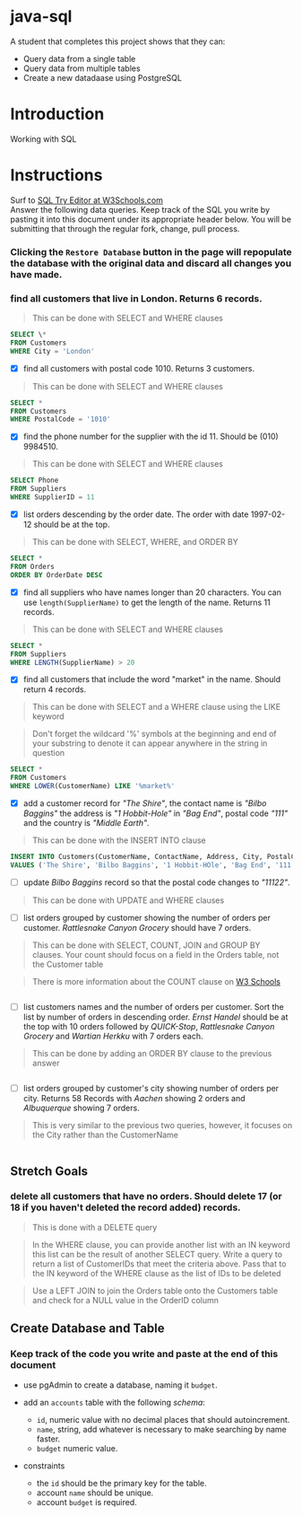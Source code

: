 # java-sql

A student that completes this project shows that they can:

- Query data from a single table
- Query data from multiple tables
- Create a new datadaase using PostgreSQL

# Introduction

Working with SQL

# Instructions

Surf to [SQL Try Editor at W3Schools.com](https://www.w3schools.com/Sql/tryit.asp?filename=trysql_select_top)  
Answer the following data queries. Keep track of the SQL you write by pasting it into this document under its appropriate header below. You will be submitting that through the regular fork, change, pull process.

### **Clicking the `Restore Database` button in the page will repopulate the database with the original data and discard all changes you have made**.

### find all customers that live in London. Returns 6 records.

> This can be done with SELECT and WHERE clauses

```sql
SELECT \*
FROM Customers
WHERE City = 'London'
```

- [x] find all customers with postal code 1010. Returns 3 customers.

> This can be done with SELECT and WHERE clauses

```sql
SELECT *
FROM Customers
WHERE PostalCode = '1010'
```

- [x] find the phone number for the supplier with the id 11. Should be (010) 9984510.

> This can be done with SELECT and WHERE clauses

```sql
SELECT Phone
FROM Suppliers
WHERE SupplierID = 11
```

- [x] list orders descending by the order date. The order with date 1997-02-12 should be at the top.

> This can be done with SELECT, WHERE, and ORDER BY

```sql
SELECT *
FROM Orders
ORDER BY OrderDate DESC
```

- [x] find all suppliers who have names longer than 20 characters. You can use `length(SupplierName)` to get the length of the name. Returns 11 records.

> This can be done with SELECT and WHERE clauses

```sql
SELECT *
FROM Suppliers
WHERE LENGTH(SupplierName) > 20
```

- [x] find all customers that include the word "market" in the name. Should return 4 records.

> This can be done with SELECT and a WHERE clause using the LIKE keyword

> Don't forget the wildcard '%' symbols at the beginning and end of your substring to denote it can appear anywhere in the string in question

```sql
SELECT *
FROM Customers
WHERE LOWER(CustomerName) LIKE '%market%'
```

- [x] add a customer record for _"The Shire"_, the contact name is _"Bilbo Baggins"_ the address is _"1 Hobbit-Hole"_ in _"Bag End"_, postal code _"111"_ and the country is _"Middle Earth"_.

> This can be done with the INSERT INTO clause

```sql
INSERT INTO Customers(CustomerName, ContactName, Address, City, PostalCode, Country)
VALUES ('The Shire', 'Bilbo Baggins', '1 Hobbit-HOle', 'Bag End', '111', 'Middle Earth')
```

- [ ] update _Bilbo Baggins_ record so that the postal code changes to _"11122"_.

> This can be done with UPDATE and WHERE clauses

- [ ] list orders grouped by customer showing the number of orders per customer. _Rattlesnake Canyon Grocery_ should have 7 orders.

> This can be done with SELECT, COUNT, JOIN and GROUP BY clauses. Your count should focus on a field in the Orders table, not the Customer table

> There is more information about the COUNT clause on [W3 Schools](https://www.w3schools.com/sql/sql_count_avg_sum.asp)

```sql

```

- [ ] list customers names and the number of orders per customer. Sort the list by number of orders in descending order. _Ernst Handel_ should be at the top with 10 orders followed by _QUICK-Stop_, _Rattlesnake Canyon Grocery_ and _Wartian Herkku_ with 7 orders each.

> This can be done by adding an ORDER BY clause to the previous answer

```sql

```

- [ ] list orders grouped by customer's city showing number of orders per city. Returns 58 Records with _Aachen_ showing 2 orders and _Albuquerque_ showing 7 orders.

> This is very similar to the previous two queries, however, it focuses on the City rather than the CustomerName

```sql

```

## Stretch Goals

### delete all customers that have no orders. Should delete 17 (or 18 if you haven't deleted the record added) records.

> This is done with a DELETE query

> In the WHERE clause, you can provide another list with an IN keyword this list can be the result of another SELECT query. Write a query to return a list of CustomerIDs that meet the criteria above. Pass that to the IN keyword of the WHERE clause as the list of IDs to be deleted

> Use a LEFT JOIN to join the Orders table onto the Customers table and check for a NULL value in the OrderID column

## Create Database and Table

### Keep track of the code you write and paste at the end of this document

- use pgAdmin to create a database, naming it `budget`.
- add an `accounts` table with the following _schema_:

  - `id`, numeric value with no decimal places that should autoincrement.
  - `name`, string, add whatever is necessary to make searching by name faster.
  - `budget` numeric value.

- constraints
  - the `id` should be the primary key for the table.
  - account `name` should be unique.
  - account `budget` is required.

